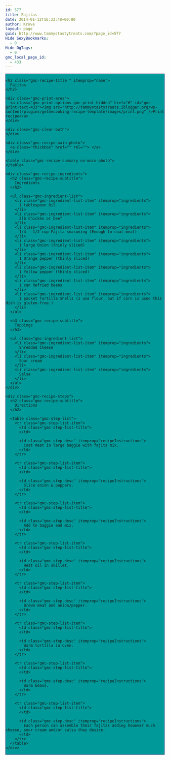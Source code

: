 ```yaml
---
id: 577
title: Fajitas
date: 2014-01-12T16:33:48+00:00
author: Krove
layout: page
guid: http://www.tammystastytreats.com/?page_id=577
Hide SexyBookmarks:
  - 0
Hide OgTags:
  - 0
gmc_local_page_id:
  - 433
---
```

<div id="recipes">
  <div class="gmc-recipe" id="gmc-print-433" itemscope itemtype="http://schema.org/Recipe" style="background-color:#009999; border-color:#58528f;border-style:solid;border-width:thin;">
    <meta property="og:site_name" content="http://tammystastytreats.iblogger.org" />
    
    <h2 class="gmc-recipe-title " itemprop="name">
      Fajitas
    </h2>
    
    <div class="gmc-print-area">
      <a class="gmc-print-options gmc-print-hidden" href="#" id="gmc-print-text-433"><img src="http://tammystastytreats.iblogger.org/wp-content/plugins/getmecooking-recipe-template/images/print.png" />Print recipe</a>
    </div>
    
    <div class="gmc-clear-both">
    </div>
    
    <div class="gmc-recipe-main-photo">
      <a class="thickbox" href="" rel=""> </a>
    </div>
    
    <table class="gmc-recipe-summary no-main-photo">
    </table>
    
    <div class="gmc-recipe-ingredients">
      <h2 class="gmc-recipe-subtitle">
        Ingredients
      </h2>
      
      <ul class="gmc-ingredient-list">
        <li class="gmc-ingredient-list-item" itemprop="ingredients">
          1 tablespoon Oil
        </li>
        <li class="gmc-ingredient-list-item" itemprop="ingredients">
          2lb Chicken or beef
        </li>
        <li class="gmc-ingredient-list-item" itemprop="ingredients">
          1/4 - 1/2 cup Fajita seasoning (Enough to coat meat)
        </li>
        <li class="gmc-ingredient-list-item" itemprop="ingredients">
          1 large Onion (thinly sliced)
        </li>
        <li class="gmc-ingredient-list-item" itemprop="ingredients">
          1 Orange pepper (thinly sliced)
        </li>
        <li class="gmc-ingredient-list-item" itemprop="ingredients">
          1 Yellow pepper (thinly sliced)
        </li>
        <li class="gmc-ingredient-list-item" itemprop="ingredients">
          1 can Refried beans
        </li>
        <li class="gmc-ingredient-list-item" itemprop="ingredients">
          1 packet Tortilla Shells (I use flour, but if corn is used this dish is gluten-free.)
        </li>
      </ul>
      
      <h3 class="gmc-recipe-subtitle">
        Toppings
      </h3>
      
      <ul class="gmc-ingredient-list">
        <li class="gmc-ingredient-list-item" itemprop="ingredients">
          Shredded Cheese
        </li>
        <li class="gmc-ingredient-list-item" itemprop="ingredients">
          Sour cream
        </li>
        <li class="gmc-ingredient-list-item" itemprop="ingredients">
          Salsa
        </li>
      </ul>
    </div>
    
    <div class="gmc-recipe-steps">
      <h2 class="gmc-recipe-subtitle">
        Directions
      </h2>
      
      <table class="gmc-step-list">
        <tr class="gmc-step-list-item">
          <td class="gmc-step-list-title">
          </td>
          
          <td class="gmc-step-desc" itemprop="recipeInstructions">
            Coat meat in large baggie with fajita mix.
          </td>
        </tr>
        
        <tr class="gmc-step-list-item">
          <td class="gmc-step-list-title">
          </td>
          
          <td class="gmc-step-desc" itemprop="recipeInstructions">
            Slice onion & peppers.
          </td>
        </tr>
        
        <tr class="gmc-step-list-item">
          <td class="gmc-step-list-title">
          </td>
          
          <td class="gmc-step-desc" itemprop="recipeInstructions">
            Add to baggie and mix.
          </td>
        </tr>
        
        <tr class="gmc-step-list-item">
          <td class="gmc-step-list-title">
          </td>
          
          <td class="gmc-step-desc" itemprop="recipeInstructions">
            Heat oil in skillet.
          </td>
        </tr>
        
        <tr class="gmc-step-list-item">
          <td class="gmc-step-list-title">
          </td>
          
          <td class="gmc-step-desc" itemprop="recipeInstructions">
            Brown meat and onion/pepper.
          </td>
        </tr>
        
        <tr class="gmc-step-list-item">
          <td class="gmc-step-list-title">
          </td>
          
          <td class="gmc-step-desc" itemprop="recipeInstructions">
            Warm tortilla in oven.
          </td>
        </tr>
        
        <tr class="gmc-step-list-item">
          <td class="gmc-step-list-title">
          </td>
          
          <td class="gmc-step-desc" itemprop="recipeInstructions">
            Warm beans.
          </td>
        </tr>
        
        <tr class="gmc-step-list-item">
          <td class="gmc-step-list-title">
          </td>
          
          <td class="gmc-step-desc" itemprop="recipeInstructions">
            Each person can assemble their fajitas adding however much cheese, sour cream and/or salsa they desire.
          </td>
        </tr>
      </table>
    </div>
  </div>
</div>